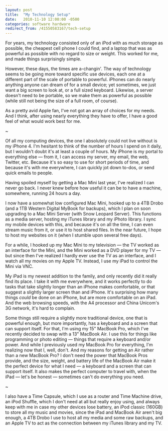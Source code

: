 ```yaml
---
layout: post
title:  "My Technology Setup"
date:   2010-11-10 12:00:00 -0500
categories: software hardware
redirect_from: /41550583167/tech-setup
---
```


For years, my technology consisted only of an iPod with as much storage as possible, the cheapest cell phone I could find, and a laptop that was as powerful as possible with no regard to size or weight. This worked for me, and made things surprisingly simple.

However, these days, the times are a-changin'. The way of technology seems to be going more toward specific use devices, each one at a different part of the scale of portable to powerful. iPhones can do nearly anything anyone can dream of for a small device; yet sometimes, we just want a big screen to look at, or a full sized keyboard. Likewise, a server doesn't need to be portable, so we make them as powerful as possible (while still not being the size of a full room, of course).

As a pretty avid Apple fan, I've not got an array of choices for my needs. And I think, after using nearly everything they have to offer, I have a good feel of what would work best for me.

~

Of all my computing devices, the one I absolutely could not live without is my iPhone 4. I'm hesitant to think of the number of hours I spend on it daily, but I wouldn't doubt it's at least a couple of hours. My iPhone is my portal to everything else — from it, I can access my server, my email, the web, Twitter, etc. Because it's so easy to use for short periods of time, and because it's with me everywhere, I can quickly jot down to-dos, or send quick emails to people.

Having spoiled myself by getting a Mac Mini last year, I've realized I can never go back. I never knew before how useful it can be to have a machine, somewhere, running 24 hours a day.

I now have a somewhat low configured Mac Mini, hooked up to a 4TB Drobo (and a 1TB Western Digital MyBook for backups), which I plan on soon upgrading to a Mac Mini Server (with Snow Leopard Server). This functions as a media server, hosting my iTunes library and my iPhoto library. I sync my mobile devices with this, and because it's on all the time, I can even stream music from it, or use it to host shared files. In the near future, I hope to host my websites on it (when I stumble upon several free days).

For a while, I hooked up my Mac Mini to my television — the TV worked as an interface for the Mini, and the Mini worked as a DVD player for my TV — but since then I've realized I hardly ever use the TV as an interface, and I watch all my movies on my Apple TV. Instead, I use my iPad to control the Mini via VNC.

My iPad is my newest addition to the family, and only recently did it really find its place. I take it with me everywhere, and it works perfectly to do tasks that take slightly longer than an iPhone makes comfortable, or that suggest a slightly larger screen than and iPhone. It's surprising how many things _could_ be done on an iPhone, but are more comfortable on an iPad. And the web browsing speeds, with the A4 processor and China Unicom's 3G network, it's hard to complain.

Some things still require a slightly more traditional device, one that is powerful enough, but more importantly, has a keyboard and a screen that can support itself. For that, I'm using my 15" MacBook Pro, which I've recently decided to swap with a 13" MacBook Air. I use this for things like programming or photo editing — things that require a keyboard and/or power. And while I previously used my MacBook Pro for everything, I'm realizing now that I, well, don't. And my reasons for getting an Air rather than a new MacBook Pro? I don't need the power that MacBook Pros provide, and the size, weight, and battery life of the MacBook Air make it the perfect device for what I need — a keyboard and a screen that can support itself. It also makes the perfect computer to travel with, when the iPad — let's be honest — sometimes can't do everything you need.

~

I also have a Time Capsule, which I use as a router and Time Machine drive, an iPod Shuffle, which I don't need at all but really enjoy using, and always keep with me in case my other devices lose battery, an iPod classic (160GB) to store all my music and movies, since the iPad and MacBook Air aren't big enough, a 4TB Drobo I use to host all my media and some raw backups, and an Apple TV to act as the connection between my iTunes library and my TV.
